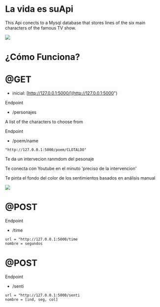 # La vida es suApi
This Api conects to a Mysql database that stores lines of the six main characters of the famous TV show.

![](https://media.rbl.ms/image?u=%2Ffiles%2F2015%2F09%2F19%2F635782299812122963-33351085_tumblr_mdm1dvPzCR1qi3u9go1_500.gif&ho=http%3A%2F%2Fcdn1.theodysseyonline.com&s=574&h=f7203498b1abb6f45e408e9c2f3aacacbbeb706fa47c1a879b20d6961017c5b9&size=980x&c=2175742438)

# ¿Cómo Funciona?


# @GET

- inicial: [http://127.0.0.1:5000/](http://127.0.0.1:5000")

Endpoint
- /personajes

A list of the characters to choose from

Endpoint
- /poem/name 
```
"http://127.0.0.1:5000/poem/CLOTALDO"
```

Te da un intervecion ranmdom del pesonaje

Te conecta con Youtube en el minuto 'preciso de la intervencion'

Te pinta el fondo del color de los sentimientos basados en análisis manual

![](https://c.tenor.com/Q-mPz6e7HTUAAAAC/fantasia-mickey-mouse.gif)    


# @POST

Endpoint
- /time
```
url = "http://127.0.0.1:5000/time
nombre = segundos
```


# @POST

Endpoint
- /senti
```
url = "http://127.0.0.1:5000/senti
nombre = [ind, seg, col]
```